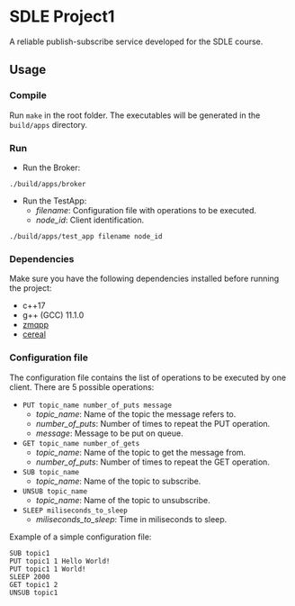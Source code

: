 # SDLE Project1
A reliable publish-subscribe service developed for the SDLE course.

## Usage

### Compile
Run `make` in the root folder. The executables will be generated in the `build/apps` directory.

### Run
- Run the Broker:

`./build/apps/broker`

- Run the TestApp:
    - *filename*: Configuration file with operations to be executed.
    - *node_id*: Client identification.

`./build/apps/test_app filename node_id`

### Dependencies
Make sure you have the following dependencies installed before running the project: 
- c++17
- g++ (GCC) 11.1.0
- [zmqpp](https://github.com/zeromq/zmqpp)
- [cereal](https://uscilab.github.io/cereal/)


### Configuration file
The configuration file contains the list of operations to be executed by 
one client. There are 5 possible operations: 
- `PUT topic_name number_of_puts message`
    - *topic_name*: Name of the topic the message refers to.
    - *number_of_puts*: Number of times to repeat the PUT operation.
    - *message*: Message to be put on queue.
- `GET topic_name number_of_gets`
    - *topic_name*: Name of the topic to get the message from.
    - *number_of_puts*: Number of times to repeat the GET operation.
- `SUB topic_name`
    - *topic_name*: Name of the topic to subscribe.
- `UNSUB topic_name`
    - *topic_name*: Name of the topic to unsubscribe.
- `SLEEP miliseconds_to_sleep`
    - *miliseconds_to_sleep*: Time in miliseconds to sleep.

Example of a simple configuration file: 
```
SUB topic1
PUT topic1 1 Hello World!
PUT topic1 1 World!
SLEEP 2000
GET topic1 2
UNSUB topic1
```

